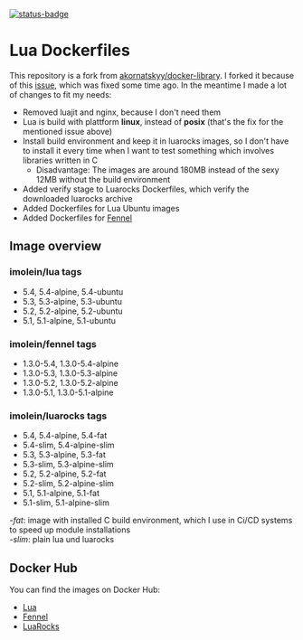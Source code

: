 [![status-badge](https://ci.kokolor.es/api/badges/imo/lua-dockerfiles/status.svg)](https://ci.kokolor.es/imo/lua-dockerfiles)

# Lua Dockerfiles

This repository is a fork from [akornatskyy/docker-library](https://github.com/akornatskyy/docker-library). I forked it because of this [issue](https://github.com/akornatskyy/docker-library/issues/1), which was fixed some time ago. In the meantime I made a lot of changes to fit my needs:

* Removed luajit and nginx, because I don't need them
* Lua is build with plattform **linux**, instead of **posix** (that's the fix for the mentioned issue above)
* Install build environment and keep it in luarocks images, so I don't have to install it every time when I want to test something which involves libraries written in C
   * Disadvantage: The images are around 180MB instead of the sexy 12MB without the build environment
* Added verify stage to Luarocks Dockerfiles, which verify the downloaded luarocks archive
* Added Dockerfiles for Lua Ubuntu images
* Added Dockerfiles for [Fennel](https://fennel-lang.org)

## Image overview

### imolein/lua tags

* 5.4, 5.4-alpine, 5.4-ubuntu
* 5.3, 5.3-alpine, 5.3-ubuntu
* 5.2, 5.2-alpine, 5.2-ubuntu
* 5.1, 5.1-alpine, 5.1-ubuntu

### imolein/fennel tags

* 1.3.0-5.4, 1.3.0-5.4-alpine
* 1.3.0-5.3, 1.3.0-5.3-alpine
* 1.3.0-5.2, 1.3.0-5.2-alpine
* 1.3.0-5.1, 1.3.0-5.1-alpine

### imolein/luarocks tags

* 5.4, 5.4-alpine, 5.4-fat
* 5.4-slim, 5.4-alpine-slim
* 5.3, 5.3-alpine, 5.3-fat
* 5.3-slim, 5.3-alpine-slim
* 5.2, 5.2-alpine, 5.2-fat
* 5.2-slim, 5.2-alpine-slim
* 5.1, 5.1-alpine, 5.1-fat
* 5.1-slim, 5.1-alpine-slim

*-fat*: image with installed C build environment, which I use in Ci/CD systems to speed up module installations  
*-slim*: plain lua und luarocks

## Docker Hub

You can find the images on Docker Hub:
* [Lua](https://hub.docker.com/r/imolein/lua)
* [Fennel](https://hub.docker.com/r/imolein/fennel)
* [LuaRocks](https://hub.docker.com/r/imolein/luarocks)
